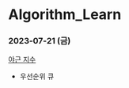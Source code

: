 # Algorithm_Learn
### 2023-07-21 (금)
[야근 지수](https://school.programmers.co.kr/learn/courses/30/lessons/12927)
- 우선순위 큐
